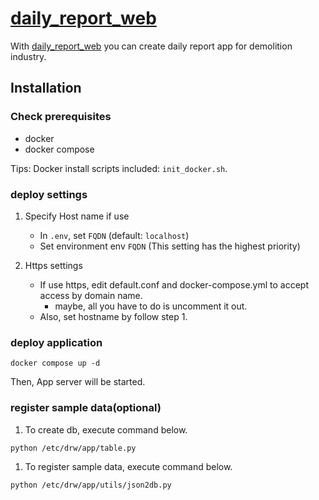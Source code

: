 # [daily_report_web](https://github.com/obeh29380/daily_report_web)

With [daily_report_web](https://github.com/obeh29380/daily_report_web) you can create daily report app for demolition industry.

## Installation

### Check prerequisites

- docker  
- docker compose  

Tips: Docker install scripts included: `init_docker.sh`.

### deploy settings

1. Specify Host name if use
    - In `.env`, set `FQDN` (default: `localhost`)
    - Set environment env `FQDN` (This setting has the highest priority)

2. Https settings
    - If use https, edit default.conf and docker-compose.yml to accept access by domain name.
        - maybe, all you have to do is uncomment it out.
    - Also, set hostname by follow step 1.

### deploy application

```
docker compose up -d
```

Then, App server will be started.

### register sample data(optional)

1. To create db, execute command below.
```
python /etc/drw/app/table.py
```

1. To register sample data, execute command below.
```
python /etc/drw/app/utils/json2db.py
```
